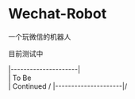 # Wechat-Robot
一个玩微信的机器人

目前测试中



|---------------------|\
|   To Be               \
|       Continued       /
|---------------------|/
